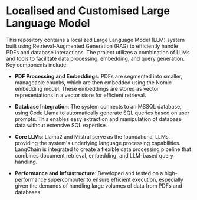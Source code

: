 # Localised and Customised Large Language Model

This repository contains a localized Large Language Model (LLM) system built using Retrieval-Augmented Generation (RAG) to efficiently handle PDFs and database interactions. The project utilizes a combination of LLMs and tools to facilitate data processing, embedding, and query generation. Key components include:

- **PDF Processing and Embeddings**: PDFs are segmented into smaller, manageable chunks, which are then embedded using the Nomic embedding model. These embeddings are stored as vector representations in a vector store for efficient retrieval.
  
- **Database Integration**: The system connects to an MSSQL database, using Code Llama to automatically generate SQL queries based on user prompts. This enables easy extraction and manipulation of database data without extensive SQL expertise.
  
- **Core LLMs**: Llama2 and Mistral serve as the foundational LLMs, providing the system's underlying language processing capabilities. LangChain is integrated to create a flexible data processing pipeline that combines document retrieval, embedding, and LLM-based query handling.
  
- **Performance and Infrastructure**: Developed and tested on a high-performance supercomputer to ensure efficient execution, especially given the demands of handling large volumes of data from PDFs and databases.
